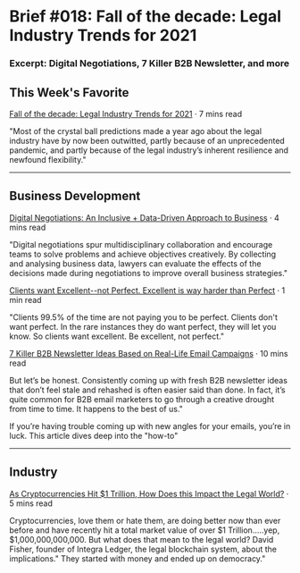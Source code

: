 
# Brief #018: Fall of the decade: Legal Industry Trends for 2021

### Excerpt: Digital Negotiations, 7 Killer B2B Newsletter, and more

## This Week's Favorite

[Fall of the decade: Legal Industry Trends for 2021](https://www.spotdraft.com/blog/legal-industry-trends-for-2021) · 7 mins read 

"Most of the crystal ball predictions made a year ago about the legal  industry have by now been outwitted, partly because of an unprecedented  pandemic, and partly because of the legal industry’s inherent resilience and newfound flexibility."

----

## Business Development

[Digital Negotiations: An Inclusive + Data-Driven Approach to Business](https://www.artificiallawyer.com/2021/01/12/digital-negotiations-an-inclusive-data-driven-approach-to-business/) · 4 mins read

"Digital negotiations spur multidisciplinary collaboration and encourage teams to solve problems and achieve objectives creatively. By collecting and analysing business data, lawyers can evaluate the  effects of the decisions made during negotiations to improve overall  business strategies." 

[Clients want Excellent--not Perfect. Excellent is way harder than Perfect](http://www.whataboutclients.com/archives/004639.html) ·  1 min read

"Clients 99.5% of the time are not paying you to be perfect. Clients don't want perfect. In the rare instances they do want perfect, they will let you know. So clients want excellent. Be excellent, not perfect."

[7 Killer B2B Newsletter Ideas Based on Real-Life Email Campaigns](https://sleeknote.com/blog/b2b-newsletter-ideas) · 10 mins read

But let’s be honest. Consistently coming up with fresh B2B newsletter ideas that don’t feel stale and rehashed is often easier said than  done. In fact, it’s quite common for B2B email marketers to go through a creative drought from time to time. It happens to the best of us."

If you’re having trouble coming up with new angles for your emails, you’re in luck. This article dives deep into the "how-to"




----

## Industry

[As Cryptocurrencies Hit $1 Trillion, How Does this Impact the Legal World?](https://www.artificiallawyer.com/2021/01/08/as-cryptocurrencies-hit-1-trillion-how-does-this-impact-the-legal-world/) · 5 mins read

Cryptocurrencies, love them or hate them, are doing better now than ever before and have recently hit a total market value of over \$1 Trillion…..yep, \$1,000,000,000,000. But what does that mean to the legal world? David Fisher, founder of Integra Ledger, the legal blockchain system, about the implications." They started with money and ended up on democracy."






